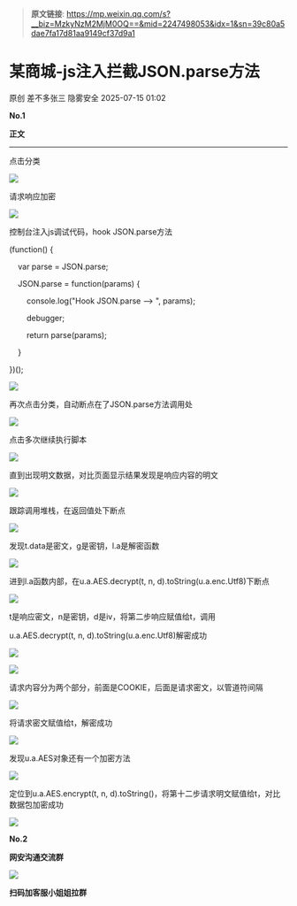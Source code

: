 > **原文链接**: https://mp.weixin.qq.com/s?__biz=MzkyNzM2MjM0OQ==&mid=2247498053&idx=1&sn=39c80a5dae7fa17d81aa9149cf37d9a1

#  某商城-js注入拦截JSON.parse方法  
原创 差不多张三  隐雾安全   2025-07-15 01:02  
  
**No.1**  
  
**正文**  
  
  
****  
点击分类  
  
  
![](https://mmbiz.qpic.cn/sz_mmbiz_png/ELQKhUzr34yl56P8icYDszLPJLKiaGN7FianbLn8EE6avoLz5VlhfRAiaJ2zAkYDCiaRP9dF7sS9wDicT0r6LLmc7iaTQ/640?wx_fmt=png&from=appmsg "")  
  
  
请求响应加密  
  
  
![](https://mmbiz.qpic.cn/sz_mmbiz_png/ELQKhUzr34yl56P8icYDszLPJLKiaGN7FiaTVk2RIVfvPCdRSnttvU7w5XvUfyMACPx2c2TUtRBFQxYR90Zo1Byeg/640?wx_fmt=png&from=appmsg "")  
  
  
控制台注入js调试代码，hook JSON.parse方法  
  
(function() {  
  
    var parse = JSON.parse;  
  
    JSON.parse = function(params) {  
  
        console.log("Hook JSON.parse ——> ", params);  
  
        debugger;  
  
        return parse(params);  
  
    }  
  
})();  
  
  
![](https://mmbiz.qpic.cn/sz_mmbiz_png/ELQKhUzr34yl56P8icYDszLPJLKiaGN7FiaSaiaiaJQp9ibrwicavhQgTqVwSFr8QE2og05kUOKRqJFqt962je00Anbicw/640?wx_fmt=png&from=appmsg "")  
  
  
再次点击分类，自动断点在了JSON.parse方法调用处  
  
  
![](https://mmbiz.qpic.cn/sz_mmbiz_png/ELQKhUzr34yl56P8icYDszLPJLKiaGN7FiaALnANshQTcSsNeicp6hHOk3KL5hv0no5KgVZoIMrvMOJOQ5oXicZia6lQ/640?wx_fmt=png&from=appmsg "")  
  
  
点击多次继续执行脚本  
  
  
![](https://mmbiz.qpic.cn/sz_mmbiz_png/ELQKhUzr34yl56P8icYDszLPJLKiaGN7FiamN4icqHtb4sL0LpwDOl1VYQoyk0p3A9xpmCRribucKYaukTYUxwv1KvQ/640?wx_fmt=png&from=appmsg "")  
  
  
直到出现明文数据，对比页面显示结果发现是响应内容的明文  
  
  
![](https://mmbiz.qpic.cn/sz_mmbiz_png/ELQKhUzr34yl56P8icYDszLPJLKiaGN7FiaFFMmU5pjnYefj9QXHZl1oTRUhDWkFUapW9IfLibiaTbo1EW3NfXqPfYw/640?wx_fmt=png&from=appmsg "")  
  
  
跟踪调用堆栈，在返回值处下断点  
  
  
![](https://mmbiz.qpic.cn/sz_mmbiz_png/ELQKhUzr34yl56P8icYDszLPJLKiaGN7Fiab97kR50OZlyk0p1aWtwiaTMOg8BNc7A4nBb0jC4t1jellROQYib8p2Uw/640?wx_fmt=png&from=appmsg "")  
  
  
发现t.data是密文，g是密钥，l.a是解密函数  
  
  
![](https://mmbiz.qpic.cn/sz_mmbiz_png/ELQKhUzr34yl56P8icYDszLPJLKiaGN7FiaDmwqbswaibvDiccYmETjvtjQb02hDGdu8uicYTRh3niazTD7eXicziawlkXg/640?wx_fmt=png&from=appmsg "")  
  
  
进到l.a函数内部，在u.a.AES.decrypt(t, n, d).toString(u.a.enc.Utf8)下断点  
  
  
![](https://mmbiz.qpic.cn/sz_mmbiz_png/ELQKhUzr34yl56P8icYDszLPJLKiaGN7Fia5FSCovM5oCUCa4MtJLVLiaDAu1LicYiap8DIQETPAVkG4WR9GO3UIa4zQ/640?wx_fmt=png&from=appmsg "")  
  
t是响应密文，n是密钥，d是iv，将第二步响应赋值给t，调用  
  
u.a.AES.decrypt(t, n, d).toString(u.a.enc.Utf8)解密成功  
  
  
![](https://mmbiz.qpic.cn/sz_mmbiz_png/ELQKhUzr34yl56P8icYDszLPJLKiaGN7Fiax6LWgzic5fcW4hYW3QL9SRbtHF5ibS2o7YCkgRameCamYTUOdhgkfNhg/640?wx_fmt=png&from=appmsg "")  
  
  
![](https://mmbiz.qpic.cn/sz_mmbiz_png/ELQKhUzr34yl56P8icYDszLPJLKiaGN7FiaayZLVsibhZvX3fiaOnoWotpmhWheAEFDejp4RebeU5jxHoBmoMTibrdEQ/640?wx_fmt=png&from=appmsg "")  
  
  
请求内容分为两个部分，前面是COOKIE，后面是请求密文，以管道符间隔  
  
  
![](https://mmbiz.qpic.cn/sz_mmbiz_png/ELQKhUzr34yl56P8icYDszLPJLKiaGN7Fiat4peHxJ5icqOWx2rJs2zFqUKXKcHibibuBWlrPtdjXApUThTJEvtBE2xA/640?wx_fmt=png&from=appmsg "")  
  
  
将请求密文赋值给t，解密成功  
  
  
![](https://mmbiz.qpic.cn/sz_mmbiz_png/ELQKhUzr34yl56P8icYDszLPJLKiaGN7FiauJA1wBNNibc3ZFVuz4HORsJ2Jqf3vNwmTCxvMvwe9ia0KwSe1jO2PZzw/640?wx_fmt=png&from=appmsg "")  
  
  
发现u.a.AES对象还有一个加密方法  
  
  
![](https://mmbiz.qpic.cn/sz_mmbiz_png/ELQKhUzr34yl56P8icYDszLPJLKiaGN7FiapqXhMJsPqYibh7eiaIaQiaBjFxO9HsVsyySJuLOo2XTslreP0IzR4gKEg/640?wx_fmt=png&from=appmsg "")  
  
  
定位到u.a.AES.encrypt(t, n, d).toString()，将第十二步请求明文赋值给t，对比数据包加密成功  
  
  
![](https://mmbiz.qpic.cn/sz_mmbiz_png/ELQKhUzr34yl56P8icYDszLPJLKiaGN7Fiayb6zSDFYpeAcHBibkY2OtJtGmYaIKUo7CFbbq7H1ZhUEOsE8Ukrc9ag/640?wx_fmt=png&from=appmsg "")  
  
  
**No.2**  
  
**网安沟通交流群**  
  
  
![](https://mmbiz.qpic.cn/sz_mmbiz_jpg/ELQKhUzr34yl56P8icYDszLPJLKiaGN7FiaRH0w1wYGgF30s7VeWjQWLyM7eTXibNxQ5ucialNMo8FukEB6SpsUDMQQ/640?wx_fmt=jpeg&from=appmsg "")  
  
**扫码加客服小姐姐拉群**  
  
  
  
